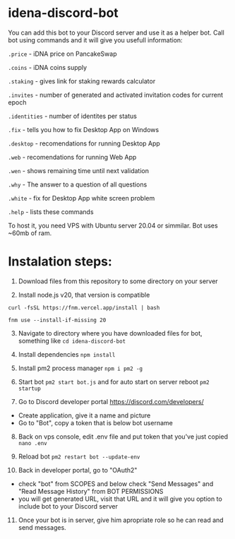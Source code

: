 # idena-discord-bot

You can add this bot to your Discord server and use it as a helper bot.
Call bot using commands and it will give you usefull information:

```.price``` - iDNA price on PancakeSwap

```.coins``` - iDNA coins supply

```.staking``` - gives link for staking rewards calculator

```.invites``` - number of generated and activated invitation codes for current epoch

```.identities``` - number of identites per status

```.fix``` - tells you how to fix Desktop App on Windows

```.desktop``` - recomendations for running Desktop App

```.web``` - recomendations for running Web App

```.wen``` - shows remaining time until next validation

```.why``` - The answer to a question of all questions

```.white``` - fix for Desktop App white screen problem

```.help``` - lists these commands

To host it, you need VPS with Ubuntu server 20.04 or simmilar. Bot uses ~60mb of ram.

# Instalation steps:

1. Download files from this repository to some directory on your server

2. Install node.js v20, that version is compatible

```curl -fsSL https://fnm.vercel.app/install | bash```

```fnm use --install-if-missing 20```

3. Navigate to directory where you have downloaded files for bot, something like ```cd idena-discord-bot```

4. Install dependencies ```npm install```

5. Install pm2 process manager ```npm i pm2 -g```

6. Start bot ```pm2 start bot.js``` and for auto start on server reboot ```pm2 startup```

7. Go to Discord developer portal https://discord.com/developers/
- Create application, give it a name and picture
- Go to "Bot", copy a token that is below bot username

8. Back on vps console, edit .env file and put token that you've just copied ```nano .env```

9. Reload bot ```pm2 restart bot --update-env```

10. Back in developer portal, go to "OAuth2"
- check "bot" from SCOPES and below check "Send Messages" and "Read Message History" from BOT PERMISSIONS
- you will get generated URL, visit that URL and it will give you option to include bot to your Discord server

11. Once your bot is in server, give him apropriate role so he can read and send messages.
